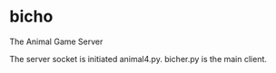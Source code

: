 # bicho
The Animal Game Server

The server socket is initiated animal4.py. 
bicher.py is the main client.
